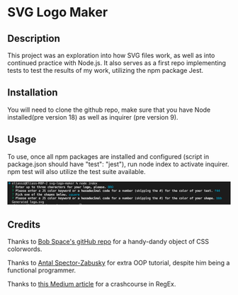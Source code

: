 # SVG Logo Maker

## Description


This project was an exploration into how SVG files work, as well as into continued practice with Node.js. It also serves as a first repo implementing tests to test the results of my work, utilizing the npm package Jest.

## Installation

You will need to clone the github repo, make sure that you have Node installed(pre version 18) as well as inquirer (pre version 9).
## Usage

To use, once all npm packages are installed and configured (script in package.json should have "test": "jest"), run node index to activate inquirer. npm test will also utilize the test suite available.

![screenshot of inquirer in action](./screenshot.png)

## Credits

Thanks to [Bob Space's gitHub repo](https://gist.github.com/bobspace/2712980) for a handy-dandy object of CSS colorwords.

Thanks to [Antal Spector-Zabusky](https://gitlab.com/antalsz) for extra OOP tutorial, despite him being a functional programmer.

Thanks to [this Medium article](https://medium.com/factory-mind/regex-tutorial-a-simple-cheatsheet-by-examples-649dc1c3f285) for a crashcourse in RegEx.
